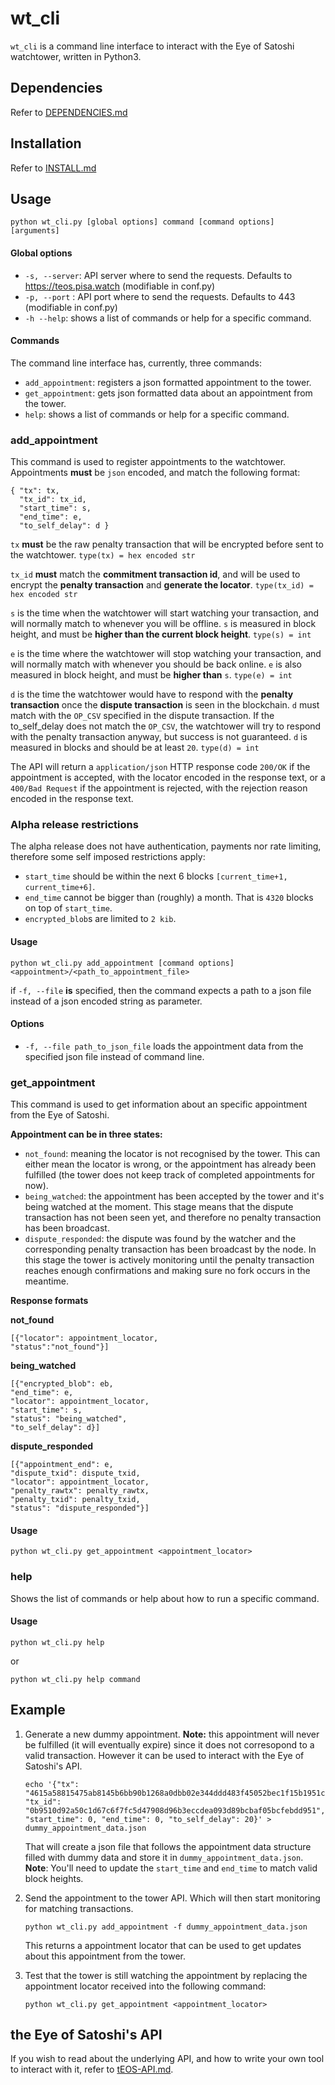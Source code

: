 # wt_cli

`wt_cli` is a command line interface to interact with the Eye of Satoshi watchtower, written in Python3.

## Dependencies
Refer to [DEPENDENCIES.md](DEPENDENCIES.md)

## Installation

Refer to [INSTALL.md](INSTALL.md)

## Usage

	python wt_cli.py [global options] command [command options] [arguments]
	
#### Global options

- `-s, --server`:	API server where to send the requests. Defaults to https://teos.pisa.watch (modifiable in conf.py)
- `-p, --port` :	API port where to send the requests. Defaults to 443 (modifiable in conf.py)
- `-h --help`: 	shows a list of commands or help for a specific command.

#### Commands

The command line interface has, currently, three commands:

- `add_appointment`: registers a json formatted appointment to the tower.
- `get_appointment`: gets json formatted data about an appointment from the tower.
- `help`: shows a list of commands or help for a specific command.

### add_appointment

This command is used to register appointments to the watchtower. Appointments **must** be `json` encoded, and match the following format:

	{ "tx": tx,
	  "tx_id": tx_id,
	  "start_time": s,
	  "end_time": e,
	  "to_self_delay": d }
	
`tx` **must** be the raw penalty transaction that will be encrypted before sent to the watchtower. `type(tx) = hex encoded str`

`tx_id` **must** match the **commitment transaction id**, and will be used to encrypt the **penalty transaction** and **generate the locator**. `type(tx_id) = hex encoded str`

`s` is the time when the watchtower will start watching your transaction, and will normally match to whenever you will be offline. `s` is measured in block height, and must be **higher than the current block height**. `type(s) = int`

`e` is the time where the watchtower will stop watching your transaction, and will normally match with whenever you should be back online. `e` is also measured in block height, and must be **higher than** `s`. `type(e) = int`

`d` is the time the watchtower would have to respond with the **penalty transaction** once the **dispute transaction** is seen in the blockchain. `d` must match with the `OP_CSV` specified in the dispute transaction. If the to\_self\_delay does not match the `OP_CSV`, the watchtower will try to respond with the penalty transaction anyway, but success is not guaranteed. `d` is measured in blocks and should be at least `20`. `type(d) = int`

The API will return a `application/json` HTTP response code `200/OK` if the appointment is accepted, with the locator encoded in the response text, or a `400/Bad Request` if the appointment is rejected, with the rejection reason encoded in the response text. 

### Alpha release restrictions
The alpha release does not have authentication, payments nor rate limiting, therefore some self imposed restrictions apply:

- `start_time` should be within the next 6 blocks `[current_time+1, current_time+6]`.
- `end_time` cannot be bigger than (roughly) a month. That is `4320` blocks on top of `start_time`.
- `encrypted_blob`s are limited to `2 kib`.


#### Usage

	python wt_cli.py add_appointment [command options] <appointment>/<path_to_appointment_file>
	
if `-f, --file` **is** specified, then the command expects a path to a json file instead of a json encoded string as parameter.
	
#### Options
- `-f, --file path_to_json_file`	 loads the appointment data from the specified json file instead of command line.

### get_appointment	

 This command is used to get information about an specific appointment from the Eye of Satoshi.	

**Appointment can be in three states:**

- `not_found`: meaning the locator is not recognised by the tower. This can either mean the locator is wrong, or the appointment has already been fulfilled (the tower does not keep track of completed appointments for now).
- `being_watched`: the appointment has been accepted by the tower and it's being watched at the moment. This stage means that the dispute transaction has not been seen yet, and therefore no penalty transaction has been broadcast.
- `dispute_responded`: the dispute was found by the watcher and the corresponding penalty transaction has been broadcast by the node. In this stage the tower is actively monitoring until the penalty transaction reaches enough confirmations and making sure no fork occurs in the meantime.

**Response formats**

**not_found**

	[{"locator": appointment_locator, 
	"status":"not_found"}]
	
**being_watched**

	[{"encrypted_blob": eb,
	"end_time": e,
	"locator": appointment_locator,
	"start_time": s,
	"status": "being_watched",
	"to_self_delay": d}]
	
**dispute_responded**

	[{"appointment_end": e,
	"dispute_txid": dispute_txid,
	"locator": appointment_locator,
	"penalty_rawtx": penalty_rawtx,
	"penalty_txid": penalty_txid,
	"status": "dispute_responded"}]
	
#### Usage

	python wt_cli.py get_appointment <appointment_locator>
	

	
### help

Shows the list of commands or help about how to run a specific command.

#### Usage
	python wt_cli.py help
	
or

	python wt_cli.py help command

## Example

1. Generate a new dummy appointment. **Note:** this appointment will never be fulfilled (it will eventually expire) since it does not corresopond to a valid transaction. However it can be used to interact with the Eye of Satoshi's API.

    ```
	echo '{"tx": "4615a58815475ab8145b6bb90b1268a0dbb02e344ddd483f45052bec1f15b1951c1ee7f070a0993da395a5ee92ea3a1c184b5ffdb2507164bf1f8c1364155d48bdbc882eee0868ca69864a807f213f538990ad16f56d7dfb28a18e69e3f31ae9adad229e3244073b7d643b4597ec88bf247b9f73f301b0f25ae8207b02b7709c271da98af19f1db276ac48ba64f099644af1ae2c90edb7def5e8589a1bb17cc72ac42ecf07dd29cff91823938fd0d772c2c92b7ab050f8837efd46197c9b2b3f", "tx_id": "0b9510d92a50c1d67c6f7fc5d47908d96b3eccdea093d89bcbaf05bcfebdd951", "start_time": 0, "end_time": 0, "to_self_delay": 20}' > dummy_appointment_data.json
    ```

    That will create a json file that follows the appointment data structure filled with dummy data and store it in `dummy_appointment_data.json`. **Note**: You'll need to update the `start_time` and `end_time` to match valid block heights.

2. Send the appointment to the tower API. Which will then start monitoring for matching transactions.

    ```
    python wt_cli.py add_appointment -f dummy_appointment_data.json
    ```

    This returns a appointment locator that can be used to get updates about this appointment from the tower.

3. Test that the tower is still watching the appointment by replacing the appointment locator received into the following command:

    ```
    python wt_cli.py get_appointment <appointment_locator>
    ```

## the Eye of Satoshi's API	

If you wish to read about the underlying API, and how to write your own tool to interact with it, refer to [tEOS-API.md](tEOS-API.md).
